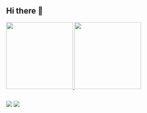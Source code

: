 ## Hi there 👋

<div>
  <a href="https://github.com/4lnsz">
  <img height="180em" src="https://github-readme-stats.vercel.app/api?username=4lnsz&show_icons=true&theme=dark&include_all_commits=true&count_private=true"/>
  <img height="180em" src="https://github-readme-stats.vercel.app/api/top-langs/?username=4lnsz&layout=compact&langs_count=6&theme=dark"/>
</div>
<!-- [![Alan's GitHub stats](https://github-readme-stats.vercel.app/api?username=4lnsz&count_private=true&show_icons=true&theme=dark&include_all_commits=true)](https://github.com/4LNsz)
[![Top Langs](https://github-readme-stats.vercel.app/api/top-langs/?username=4lnsz&layout=compact&langs_count=6&theme=dark)](https://github.com/4LNsz) -->

##

<div> 
  <a href="https://www.twitch.tv/4LNsz" target="_blank"><img src="https://img.shields.io/badge/Twitch-9146FF?style=for-the-badge&logo=twitch&logoColor=white" target="_blank"></a>
  <a href="https://discord.gg/4LNsz#4436" target="_blank"><img src="https://img.shields.io/badge/Discord-7289DA?style=for-the-badge&logo=discord&logoColor=white" target="_blank"></a>
  <!-- <a href="https://www.linkedin.com/in/rafaella-ballerini-45875016a" target="_blank"><img src="https://img.shields.io/badge/-LinkedIn-%230077B5?style=for-the-badge&logo=linkedin&logoColor=white" target="_blank"></a> -->
</div>

